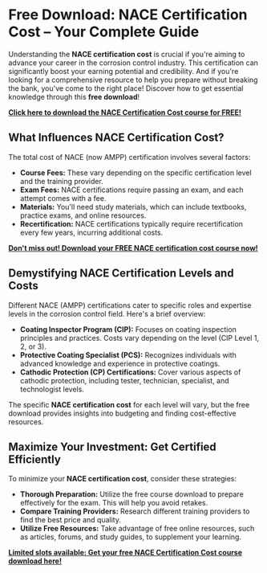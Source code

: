 # Free Download: NACE Certification Cost – Your Complete Guide

Understanding the **NACE certification cost** is crucial if you're aiming to advance your career in the corrosion control industry. This certification can significantly boost your earning potential and credibility. And if you're looking for a comprehensive resource to help you prepare without breaking the bank, you've come to the right place! Discover how to get essential knowledge through this **free download**!

[**Click here to download the NACE Certification Cost course for FREE!**](https://udemywork.com/nace-certification-cost)

## What Influences NACE Certification Cost?

The total cost of NACE (now AMPP) certification involves several factors:

*   **Course Fees:** These vary depending on the specific certification level and the training provider.
*   **Exam Fees:** NACE certifications require passing an exam, and each attempt comes with a fee.
*   **Materials:** You'll need study materials, which can include textbooks, practice exams, and online resources.
*   **Recertification:** NACE certifications typically require recertification every few years, incurring additional costs.

[**Don't miss out! Download your FREE NACE certification cost course now!**](https://udemywork.com/nace-certification-cost)

## Demystifying NACE Certification Levels and Costs

Different NACE (AMPP) certifications cater to specific roles and expertise levels in the corrosion control field. Here's a brief overview:

*   **Coating Inspector Program (CIP):** Focuses on coating inspection principles and practices. Costs vary depending on the level (CIP Level 1, 2, or 3).
*   **Protective Coating Specialist (PCS):** Recognizes individuals with advanced knowledge and experience in protective coatings.
*   **Cathodic Protection (CP) Certifications:** Cover various aspects of cathodic protection, including tester, technician, specialist, and technologist levels.

The specific **NACE certification cost** for each level will vary, but the free download provides insights into budgeting and finding cost-effective resources.

## Maximize Your Investment: Get Certified Efficiently

To minimize your **NACE certification cost**, consider these strategies:

*   **Thorough Preparation:** Utilize the free course download to prepare effectively for the exam. This will help you avoid retakes.
*   **Compare Training Providers:** Research different training providers to find the best price and quality.
*   **Utilize Free Resources:** Take advantage of free online resources, such as articles, forums, and study guides, to supplement your learning.

**[Limited slots available: Get your free NACE Certification Cost course download here!](https://udemywork.com/nace-certification-cost)**
